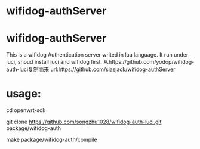 # wifidog-authServer
wifidog-authServer
=================
This is a wifidog Authentication server writed in lua language.
It run under luci, shoud install luci and wifidog first.
从https://github.com/yodop/wifidog-auth-luci复制而来
url:https://github.com/siasjack/wifidog-authServer

usage:
================
cd openwrt-sdk

git clone https://github.com/songzhu1028/wifidog-auth-luci.git package/wifidog-auth

make package/wifidog-auth/compile

